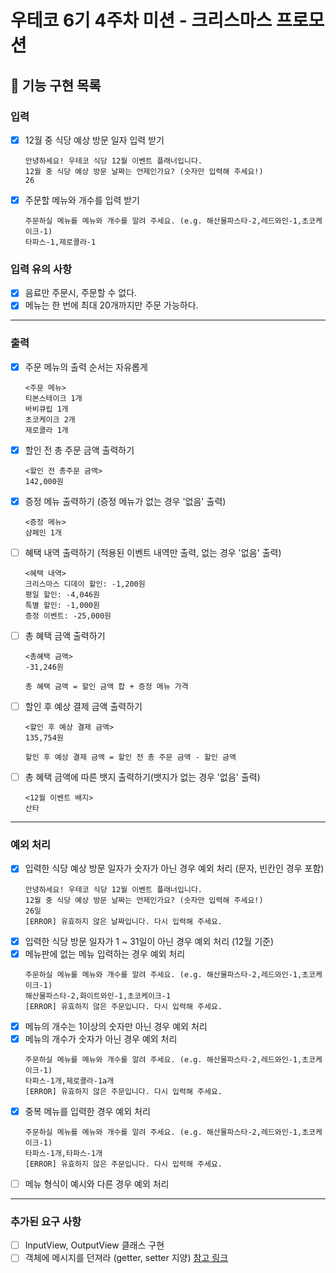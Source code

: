 # 우테코 6기 4주차 미션 - 크리스마스 프로모션

## 🚀 기능 구현 목록

### 입력
- [x] 12월 중 식당 예상 방문 일자 입력 받기
    ```
    안녕하세요! 우테코 식당 12월 이벤트 플래너입니다.
    12월 중 식당 예상 방문 날짜는 언제인가요? (숫자만 입력해 주세요!)
    26
    ```
- [x] 주문할 메뉴와 개수를 입력 받기
    ```
    주문하실 메뉴를 메뉴와 개수를 알려 주세요. (e.g. 해산물파스타-2,레드와인-1,초코케이크-1)
    타파스-1,제로콜라-1 
    ```
### 입력 유의 사항
- [x] 음료만 주문시, 주문할 수 없다.
- [x] 메뉴는 한 번에 최대 20개까지만 주문 가능하다.
---
### 출력
- [x] 주문 메뉴의 출력 순서는 자유롭게
    ```
    <주문 메뉴>
    티본스테이크 1개
    바비큐립 1개
    초코케이크 2개
    제로콜라 1개
    ```
- [x] 할인 전 총 주문 금액 출력하기
    ```
    <할인 전 총주문 금액>
    142,000원
    ```
- [x] 증정 메뉴 출력하기 (증정 메뉴가 없는 경우 '없음' 출력)
    ```
    <증정 메뉴>
    샴페인 1개
    ```
- [ ] 혜택 내역 출력하기 (적용된 이벤트 내역만 출력, 없는 경우 '없음' 출력)
    ```
    <혜택 내역>
    크리스마스 디데이 할인: -1,200원
    평일 할인: -4,046원
    특별 할인: -1,000원
    증정 이벤트: -25,000원
    ```
- [ ] 총 혜택 금액 출력하기
    ```
    <총혜택 금액>
    -31,246원
  
    총 혜택 금액 = 할인 금액 합 + 증정 메뉴 가격 
    ```
- [ ] 할인 후 예상 결제 금액 출력하기
    ```
    <할인 후 예상 결제 금액>
    135,754원
  
    할인 후 예상 결제 금액 = 할인 전 총 주문 금액 - 할인 금액
    ```
- [ ] 총 혜택 금액에 따른 뱃지 출력하기(뱃지가 없는 경우 '없음' 출력)
    ```
    <12월 이벤트 배지>
    산타
    ```
---
### 예외 처리
- [x] 입력한 식당 예상 방문 일자가 숫자가 아닌 경우 예외 처리 (문자, 빈칸인 경우 포함)
    ```
    안녕하세요! 우테코 식당 12월 이벤트 플래너입니다.
    12월 중 식당 예상 방문 날짜는 언제인가요? (숫자만 입력해 주세요!)
    26일
    [ERROR] 유효하지 않은 날짜입니다. 다시 입력해 주세요.
    ```
- [x] 입력한 식당 방문 일자가 1 ~ 31일이 아닌 경우 예외 처리 (12월 기준)
- [x] 메뉴판에 없는 메뉴 입력하는 경우 예외 처리
    ```
    주문하실 메뉴를 메뉴와 개수를 알려 주세요. (e.g. 해산물파스타-2,레드와인-1,초코케이크-1)
    해산물파스타-2,화이트와인-1,초코케이크-1
    [ERROR] 유효하지 않은 주문입니다. 다시 입력해 주세요.
    ```
- [x] 메뉴의 개수는 1이상의 숫자만 아닌 경우 예외 처리
- [x] 메뉴의 개수가 숫자가 아닌 경우 예외 처리
    ```
    주문하실 메뉴를 메뉴와 개수를 알려 주세요. (e.g. 해산물파스타-2,레드와인-1,초코케이크-1)
    타파스-1개,제로콜라-1a개
    [ERROR] 유효하지 않은 주문입니다. 다시 입력해 주세요.
    ```
- [x] 중복 메뉴를 입력한 경우 예외 처리
    ```
    주문하실 메뉴를 메뉴와 개수를 알려 주세요. (e.g. 해산물파스타-2,레드와인-1,초코케이크-1)
    타파스-1개,타파스-1개
    [ERROR] 유효하지 않은 주문입니다. 다시 입력해 주세요.
    ```
- [ ] 메뉴 형식이 예시와 다른 경우 예외 처리

---
### 추가된 요구 사항
- [ ] InputView, OutputView 클래스 구현
- [ ] 객체에 메시지를 던져라 (getter, setter 지양)
  [참고 링크](https://velog.io/@backfox/getter-%EC%93%B0%EC%A7%80-%EB%A7%90%EB%9D%BC%EA%B3%A0%EB%A7%8C-%ED%95%98%EA%B3%A0-%EA%B0%80%EB%B2%84%EB%A6%AC%EB%A9%B4-%EC%96%B4%EB%96%A1%ED%95%B4%EC%9A%94)